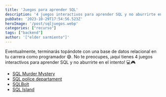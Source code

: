 ```yaml
---
title: 'Juegos para aprender SQL'
description: '4 juegos interactivos para aprender SQL y no aburrirte en el intento.'
pubDate: '2023-10-29T17:54:56.523Z'
heroImage: '/post/sqljuegos.webp'
categories: ["recurso"]
tags: ["backend"]
author: '["elder sarmiento"]'
---
```


Eventualmente, terminarás topándote con una base de datos relacional en tu carrera como programador 😅. No te preocupes, ¡aquí tienes 4 juegos interactivos para aprender SQL y no aburrirte en el intento! 💻🎮

- [SQL Murder Mystery](https://mystery.knightlab.com/)
- [SQL police departament](https://sqlpd.com/)
- [SQLBolt](https://sqlbolt.com/)
- [SQL Island](https://sql-island.informatik.uni-kl.de/)
